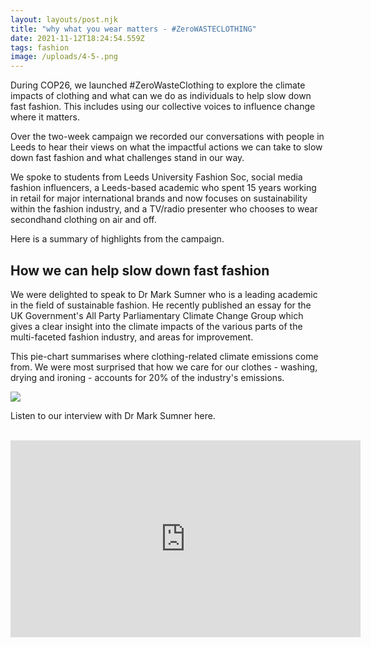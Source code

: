 ```yaml
---
layout: layouts/post.njk
title: "why what you wear matters - #ZeroWASTECLOTHING"
date: 2021-11-12T18:24:54.559Z
tags: fashion
image: /uploads/4-5-.png
---
```

During COP26, we launched #ZeroWasteClothing to explore the climate impacts of clothing and what can we do as individuals to help slow down fast fashion.   This includes using our collective voices to influence change where it matters.  

Over the two-week campaign we recorded our conversations with people in Leeds to hear their views on what the impactful actions we can take to slow down fast fashion and what challenges stand in our way. 

We spoke to students from Leeds University Fashion Soc, social media fashion influencers, a Leeds-based academic who spent 15 years working in retail for major international brands and now focuses on sustainability within the fashion industry, and a TV/radio presenter who chooses to wear secondhand clothing on air and off. 

Here is a summary of highlights from the campaign.

## How we can help slow down fast fashion

We were delighted to speak to Dr Mark Sumner who is a leading academic in the field of sustainable fashion. He recently published an essay for the UK Government's All Party Parliamentary Climate Change Group which gives a clear insight into the climate impacts of the various parts of the multi-faceted fashion industry, and areas for improvement. 

This pie-chart summarises where clothing-related climate emissions come from. We were most surprised that how we care for our clothes - washing, drying and ironing - accounts for 20% of the industry's emissions. 

![](/uploads/clothingrelatedemissions.jpg)

Listen to our interview with Dr Mark Sumner here. 

<!--StartFragment-->

 <iframe width="560" height="315" src="https://www.youtube.com/embed/KG2Cc2gDAtw" title="YouTube video player" frameborder="0" allow="accelerometer; autoplay; clipboard-write; encrypted-media; gyroscope; picture-in-picture" allowfullscreen></iframe>

<!--EndFragment-->